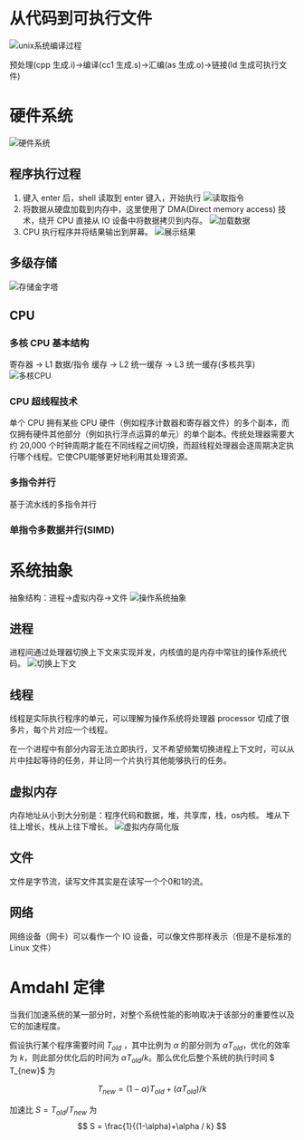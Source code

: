 # 从代码到可执行文件
![unix系统编译过程](c_compiler.png)

预处理(cpp 生成.i)->编译(cc1 生成.s)->汇编(as 生成.o)->链接(ld 生成可执行文件)

# 硬件系统
![硬件系统](hardware_system.png)

## 程序执行过程
1. 键入 enter 后，shell 读取到 enter 键入，开始执行
![读取指令](reading_command.png)
2. 将数据从硬盘加载到内存中，这里使用了 DMA(Direct memory access) 技术，绕开 CPU 直接从 IO 设备中将数据拷贝到内存。
![加载数据](load_data.png)
3. CPU 执行程序并将结果输出到屏幕。
![展示结果](result_display.png)

## 多级存储

![存储金字塔](memory_hierarchy.png)

## CPU

### 多核 CPU 基本结构
寄存器 -> L1 数据/指令 缓存 -> L2 统一缓存 -> L3 统一缓存(多核共享)
![多核CPU](multi-core_processor.png)

### CPU 超线程技术

单个 CPU 拥有某些 CPU 硬件（例如程序计数器和寄存器文件）的多个副本，而仅拥有硬件其他部分（例如执行浮点运算的单元）的单个副本。传统处理器需要大约 20,000 个时钟周期才能在不同线程之间切换，而超线程处理器会逐周期决定执行哪个线程。它使CPU能够更好地利用其处理资源。

### 多指令并行

基于流水线的多指令并行

### 单指令多数据并行(SIMD)



# 系统抽象

抽象结构：进程->虚拟内存->文件
![操作系统抽象](os_abstraction.png)

## 进程
进程间通过处理器切换上下文来实现并发，内核值的是内存中常驻的操作系统代码。
![切换上下文](context_switching.png)


## 线程
线程是实际执行程序的单元，可以理解为操作系统将处理器 processor 切成了很多片，每个片对应一个线程。

在一个进程中有部分内容无法立即执行，又不希望频繁切换进程上下文时，可以从片中挂起等待的任务，并让同一个片执行其他能够执行的任务。

## 虚拟内存

内存地址从小到大分别是：程序代码和数据，堆，共享库，栈，os内核。
堆从下往上增长，栈从上往下增长。
![虚拟内存简化版](virtual_memory.png)

## 文件

文件是字节流，读写文件其实是在读写一个个0和1的流。

## 网络

网络设备（网卡）可以看作一个 IO 设备，可以像文件那样表示（但是不是标准的 Linux 文件）

# Amdahl 定律

当我们加速系统的某一部分时，对整个系统性能的影响取决于该部分的重要性以及它的加速程度。

假设执行某个程序需要时间 $T_{old}$ ，其中比例为 $\alpha$ 的部分则为 $\alpha T_{old}$，优化的效率为 $k$，则此部分优化后的时间为 $\alpha T_{old}/k$。那么优化后整个系统的执行时间 $ T_{new}$ 为 

$$
T_{new} = (1-\alpha)T_{old} + (\alpha T_{old})/k
$$

加速比 $S=T_{old}/T_{new}$ 为
$$
S = \frac{1}{(1-\alpha)+\alpha / k}
$$